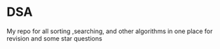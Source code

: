 # DSA
My repo for all sorting ,searching, and other algorithms in one place for revision and some star questions
